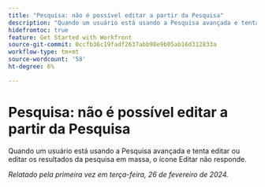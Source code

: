 ```yaml
---
title: "Pesquisa: não é possível editar a partir da Pesquisa"
description: "Quando um usuário está usando a Pesquisa avançada e tenta editar ou editar os resultados da pesquisa em massa, o ícone Editar não responde."
hidefromtoc: true
feature: Get Started with Workfront
source-git-commit: 0ccfb36c19fadf2637abb98e9b05ab16d312833a
workflow-type: tm+mt
source-wordcount: '58'
ht-degree: 6%

---
```



# Pesquisa: não é possível editar a partir da Pesquisa

Quando um usuário está usando a Pesquisa avançada e tenta editar ou editar os resultados da pesquisa em massa, o ícone Editar não responde.

_Relatado pela primeira vez em terça-feira, 26 de fevereiro de 2024._
